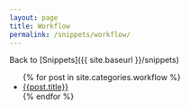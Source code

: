 ```yaml
---
layout: page
title: Workflow
permalink: /snippets/workflow/
---
```


Back to [Snippets]({{ site.baseurl }}/snippets)
<ul>
	{% for post in site.categories.workflow %}
	<li>
		<a href="{{post.permalink}}">{{post.title}}</a>
	</li>
	{% endfor %}
</ul>